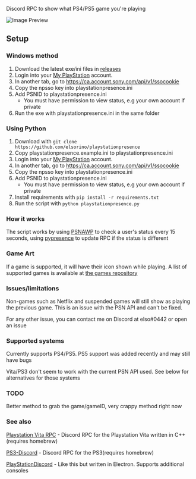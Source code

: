 Discord RPC to show what PS4/PS5 game you're playing

![Image Preview](https://i.imgur.com/O9qDYFf.png)

## Setup

### Windows method
1. Download the latest exe/ini files in [releases](https://github.com/elsorino/playstationpresence/releases)
2. Login into your [My PlayStation](https://my.playstation.com/) account.
3. In another tab, go to https://ca.account.sony.com/api/v1/ssocookie
4. Copy the npsso key into playstationpresence.ini
5. Add PSNID to playstationpresence.ini
   * You must have permission to view status, e.g your own account if private
6. Run the exe with playstationpresence.ini in the same folder

### Using Python
1. Download with `git clone https://github.com/elsorino/playstationpresence`
2. Copy playstationpresence.example.ini to playstationpresence.ini
3. Login into your [My PlayStation](https://my.playstation.com/) account.  
4. In another tab, go to https://ca.account.sony.com/api/v1/ssocookie  
5. Copy the npsso key into playstationpresence.ini
6. Add PSNID to playstationpresence.ini
   * You must have permission to view status, e.g your own account if private
7. Install requirements with `pip install -r requirements.txt`
8. Run the script with `python playstationpresence.py`

### How it works

The script works by using [PSNAWP](https://github.com/isFakeAccount/psnawp) to check a user's status every 15 seconds, using [pypresence](https://github.com/qwertyquerty/pypresence) to update RPC if the status is different

### Game Art

If a game is supported, it will have their icon shown while playing. A list of supported games is available at [the games repository](https://github.com/elsorino/playstationpresence-games)

### Issues/limitations

Non-games such as Netflix and suspended games will still show as playing the previous game. This is an issue with the PSN API and can't be fixed.

For any other issue, you can contact me on Discord at elso#0442 or open an issue

### Supported systems

Currently supports PS4/PS5. PS5 support was added recently and may still have bugs

Vita/PS3 don't seem to work with the current PSN API used. See below for alternatives for those systems

### TODO

Better method to grab the game/gameID, very crappy method right now

### See also

[Playstation Vita RPC](https://github.com/TheMightyV/vita-presence-the-server) - Discord RPC for the Playstation Vita written in C++(requires homebrew)

[PS3-Discord](https://github.com/boozerboozeman/PS3-Discord) - Discord RPC for the PS3(requires homebrew)

[PlayStationDiscord](https://github.com/Tustin/PlayStationDiscord) - Like this but written in Electron. Supports additional consoles
